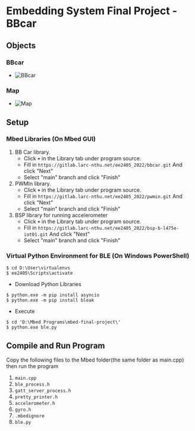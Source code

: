 # Embedding System Final Project - BBcar

## Objects

### BBcar
- ![BBcar](https://github.com/vic9112/EmbeddedSystemLab/assets/137171415/bd58d66b-79e5-4d94-9b37-d1b17fa48c71)
### Map
- ![Map](https://github.com/vic9112/EmbeddedSystemLab/assets/137171415/29279b16-d1bd-4bad-a8e0-a7c6bba170c4)

## Setup

### Mbed Libraries (On Mbed GUI)

1. BB Car library.
   - Click **`+`** in the Library tab under program source.
   - Fill in `https://gitlab.larc-nthu.net/ee2405_2022/bbcar.git` And click "Next"
   - Select "main" branch and click "Finish"
2. PWMIn library.
   - Click **`+`** in the Library tab under program source.
   - Fill in `https://gitlab.larc-nthu.net/ee2405_2022/pwmin.git` And click "Next"
   - Select "main" branch and click "Finish"
3. BSP library for running accelerometer
   - Click **`+`** in the Library tab under program source.
   - Fill in `https://gitlab.larc-nthu.net/ee2405_2022/bsp-b-l475e-iot01.git` And click "Next"
   - Select "main" branch and click "Finish"

### Virtual Python Environment for BLE (On Windows PowerShell)

``` shell=
$ cd D:\User\virtualenvs
$ ee2405\Scripts\activate
```

- Download Python Libraries
``` shell=
$ python.exe -m pip install asyncio
$ python.exe -m pip install bleak
```

- Execute
``` shell=
$ cd 'D:\Mbed Programs\mbed-final-project\'
$ python.exe ble.py
```

## Compile and Run Program

Copy the following files to the Mbed folder(the same folder as main.cpp) then run the program 

1. `main.cpp` 
2. `ble_process.h`
3. `gatt_server_process.h`
4. `pretty_printer.h`
5. `accelerometer.h`
6. `gyro.h`
7. `.mbedignore`
8. `ble.py`
